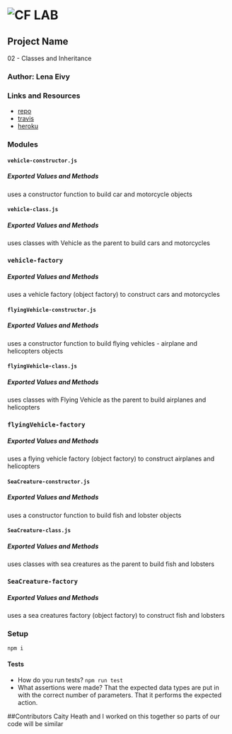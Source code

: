 ![CF](http://i.imgur.com/7v5ASc8.png) LAB
=================================================

## Project Name
02 - Classes and Inheritance

### Author: Lena Eivy

### Links and Resources
* [repo](https://github.com/applena/02-classes-inheritance-fp)
* [travis](https://travis-ci.com/applena/02-classes-inheritance-fp.svg?branch=master)
* [heroku](https://eivy-lab-02.herokuapp.com/)

### Modules
#### `vehicle-constructor.js`
##### Exported Values and Methods
uses a constructor function to build car and motorcycle objects

#### `vehicle-class.js`
##### Exported Values and Methods
uses classes with Vehicle as the parent to build cars and motorcycles

### `vehicle-factory`
##### Exported Values and Methods
uses a vehicle factory (object factory) to construct cars and motorcycles

#### `flyingVehicle-constructor.js`
##### Exported Values and Methods
uses a constructor function to build flying vehicles - airplane and helicopters objects

#### `flyingVehicle-class.js`
##### Exported Values and Methods
uses classes with Flying Vehicle as the parent to build airplanes and helicopters

### `flyingVehicle-factory`
##### Exported Values and Methods
uses a flying vehicle factory (object factory) to construct airplanes and helicopters

#### `SeaCreature-constructor.js`
##### Exported Values and Methods
uses a constructor function to build fish and lobster objects

#### `SeaCreature-class.js`
##### Exported Values and Methods
uses classes with sea creatures as the parent to build fish and lobsters

### `SeaCreature-factory`
##### Exported Values and Methods
uses a sea creatures factory (object factory) to construct fish and lobsters


### Setup
`npm i`

#### Tests
* How do you run tests?
`npm run test`
* What assertions were made?
That the expected data types are put in with the correct number of parameters. That it performs the expected action.


##Contributors
Caity Heath and I worked on this together so parts of our code will be similar